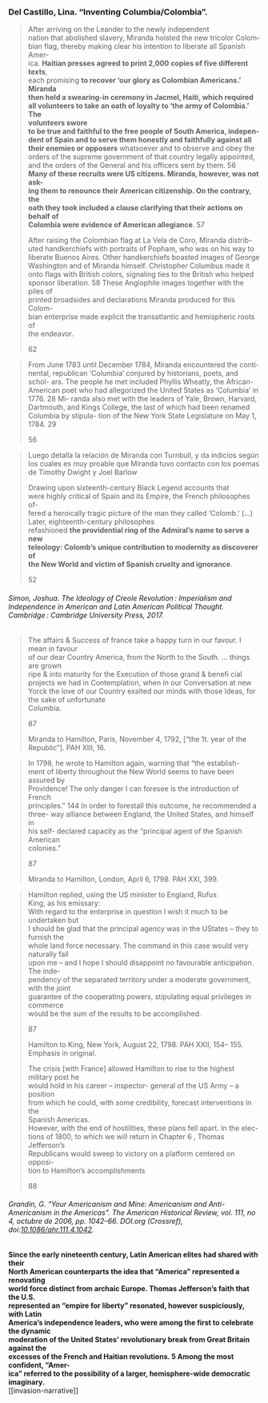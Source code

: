 ### Del Castillo, Lina. “Inventing Columbia/Colombia”. 

> After arriving on the Leander to the newly independent  
> nation that abolished slavery, Miranda hoisted the new tricolor Colom-  
> bian flag, thereby making clear his intention to liberate all Spanish Amer-  
> ica. **Haitian presses agreed to print 2,000 copies of five different texts**,  
> each promising **to recover ‘our glory as Colombian Americans.’ Miranda**  
> **then held a swearing-in ceremony in Jacmel, Haiti, which required all volunteers to take an oath of loyalty to ‘the army of Colombia.’ The**  
> **volunteers swore**  
> **to be true and faithful to the free people of South America, indepen-**  
> **dent of Spain and to serve them honestly and faithfully against all**  
> **their enemies or opposers** whatsoever and to observe and obey the  
> orders of the supreme government of that country legally appointed,  
> and the orders of the General and his officers sent by them. 56  
> **Many of these recruits were US citizens. Miranda, however, was not ask-**  
> **ing them to renounce their American citizenship. On the contrary, the**  
> **oath they took included a clause clarifying that their actions on behalf of**  
> **Colombia were evidence of American allegiance**. 57
> 
> After raising the Colombian flag at La Vela de Coro, Miranda distrib-  
> uted handkerchiefs with portraits of Popham, who was on his way to  
> liberate Buenos Aires. Other handkerchiefs boasted images of George  
> Washington and of Miranda himself. Christopher Columbus made it  
> onto flags with British colors, signaling ties to the British who helped  
> sponsor liberation. 58 These Anglophile images together with the piles of  
> printed broadsides and declarations Miranda produced for this Colom-  
> bian enterprise made explicit the transatlantic and hemispheric roots of  
> the endeavor.
> 
> 62


> From June 1783 until December 1784, Miranda encountered the conti-
> nental, republican ‘Columbia’ conjured by historians, poets, and schol-
> ars. The people he met included Phyllis Wheatly, the African-American
> poet who had allegorized the United States as ‘Columbia’ in 1776. 28 Mi-
> randa also met with the leaders of Yale, Brown, Harvard, Dartmouth, and
> Kings College, the last of which had been renamed Columbia by stipula-
> tion of the New York State Legislature on May 1, 1784. 29
> 
> 56


> Luego detalla la relación de Miranda con Turnbull, y da indicios según los cuales es muy proable que Miranda tuvo contacto con los poemas de Timothy Dwight y Joel Barlow
> 
> 
> Drawing upon sixteenth-century Black Legend accounts that  
> were highly critical of Spain and its Empire, the French philosophes of-  
> fered a heroically tragic picture of the man they called ‘Colomb.’ (...) Later, eighteenth-century philosophes  
> refashioned **the providential ring of the Admiral’s name to serve a new**  
> **teleology: Colomb’s unique contribution to modernity as discoverer of**  
> **the New World and victim of Spanish cruelty and ignorance**.
> 
> 52





###### Simon, Joshua. _The Ideology of Creole Revolution : Imperialism and Independence in American and Latin American Political Thought_. Cambridge : Cambridge University Press, 2017.

> The affairs & Success of france take a happy turn in our favour. I mean in favour  
> of our dear Country America, from the North to the South. ... things are grown  
> ripe & into maturity for the Execution of those grand & benefi cial projects we had in Contemplation, when in our Conversation at new Yorck the love of our Country exalted our minds with those Ideas, for the sake of unfortunate  
> Columbia.
> 
> 87
> 
> Miranda to Hamilton, Paris, November 4, 1792, \[“the 1t. year of the  
> Republic”\]. PAH XIII, 16.


> In 1798, he wrote to Hamilton again, warning that “the establish-  
> ment of liberty throughout the New World seems to have been assured by  
> Providence! The only danger I can foresee is the introduction of French  
> principles.” 144 In order to forestall this outcome, he recommended a  
> three- way alliance between England, the United States, and himself in  
> his self- declared capacity as the “principal agent of the Spanish American  
> colonies.”
> 
> 87
> 
> Miranda to Hamilton, London, April 6, 1798. PAH XXI, 399.


> Hamilton replied, using the US minister to England, Rufus  
> King, as his emissary:  
> With regard to the enterprise in question I wish it much to be undertaken but  
> I should be glad that the principal agency was in the UStates – they to furnish the  
> whole land force necessary. The command in this case would very naturally fall  
> upon me – and I hope I should disappoint no favourable anticipation. The inde-  
> pendency of the separated territory under a moderate government, with the joint  
> guarantee of the cooperating powers, stipulating equal privileges in commerce  
> would be the sum of the results to be accomplished.
> 
> 87
> 
> Hamilton to King, New York, August 22, 1798. PAH XXII, 154– 155.  
> Emphasis in original.
> 
> The crisis \[with France\] allowed Hamilton to rise to the highest military post he  
> would hold in his career – inspector- general of the US Army – a position  
> from which he could, with some credibility, forecast interventions in the  
> Spanish Americas.  
> However, with the end of hostilities, these plans fell apart. In the elec-  
> tions of 1800, to which we will return in Chapter 6 , Thomas Jefferson’s  
> Republicans would sweep to victory on a platform centered on opposi-  
> tion to Hamilton’s accomplishments
> 
> 88

###### Grandin, G. “Your Americanism and Mine: Americanism and Anti-Americanism in the Americas”. _The American Historical Review_, vol. 111, no 4, octubre de 2006, pp. 1042–66. _DOI.org (Crossref)_, doi:[10.1086/ahr.111.4.1042](https://doi.org/10.1086/ahr.111.4.1042).

**Since the early nineteenth century, Latin American elites had shared with their**  
**North American counterparts the idea that “America” represented a renovating**  
**world force distinct from archaic Europe. Thomas Jefferson’s faith that the U.S.**  
**represented an “empire for liberty” resonated, however suspiciously, with Latin**  
**America’s independence leaders, who were among the first to celebrate the dynamic**  
**moderation of the United States’ revolutionary break from Great Britain against the**  
**excesses of the French and Haitian revolutions. 5 Among the most confident, “Amer-**  
**ica” referred to the possibility of a larger, hemisphere-wide democratic imaginary.**  
[[invasion-narrative]]
